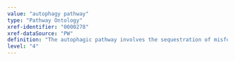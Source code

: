 ```yaml
---
value: "autophagy pathway"
type: "Pathway Ontology"
xref-identifier: "0000278"
xref-dataSource: "PW"
definition: "The autophagic pathway involves the sequestration of misfolded or long-lived proteins and of defective organelles within double membrane vesicles, and delivery of the cargo to lysosomes for degradation and recycling. It is also known as macroautophagy, or bulk autophagy."
level: "4"
---
```

